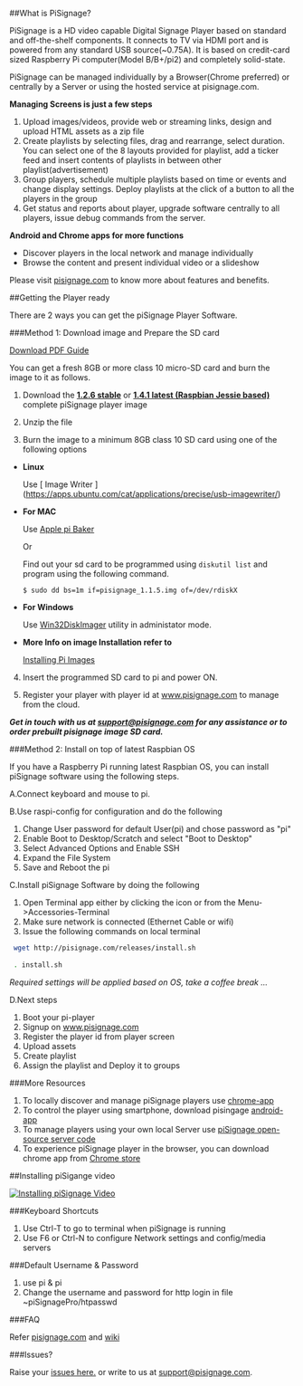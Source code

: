 ##What is PiSignage? 

PiSignage is a HD video capable Digital Signage Player based on standard and off-the-shelf 
components. It connects to TV via HDMI port and is powered from any standard USB source(~0.75A). 
It is based on credit-card sized Raspberry Pi computer(Model B/B+/pi2) and completely solid-state. 

PiSignage can be managed individually by a Browser(Chrome preferred) or centrally by a Server or using the hosted 
service at pisignage.com. 

**Managing Screens is just a few steps**
 
1. Upload images/videos, provide web or streaming links, design and upload HTML assets as a zip file
2. Create playlists by selecting files, drag and rearrange, select duration. You can select one of the 8 layouts 
    provided for playlist, add a ticker feed and insert contents of playlists in between other playlist(advertisement)
3. Group players, schedule multiple playlists based on time or events and change display settings. Deploy playlists at the 
    click of a button to all the players in the group
4. Get status and reports about player, upgrade software centrally to all players, issue debug commands from the server.

**Android and Chrome apps for more functions**

- Discover players in the local network and manage individually
- Browse the content and present individual video or a slideshow

Please visit [pisignage.com](http://pisignage.com) to know more about features and benefits.

##Getting the Player ready

There are 2 ways you can get the piSignage Player Software.

<a id="basic"></a>
###Method 1: Download image and Prepare the SD card

[Download PDF Guide](https://s3.amazonaws.com/pisignage/pisignage-images/Basic_install.pdf)

You can get a fresh 8GB or more class 10 micro-SD card and burn the image to it as follows.

1. Download the **[1.2.6 stable](https://s3.amazonaws.com/pisignage/pisignage-images/pisignage_1.2.6.img.zip)** or **[1.4.1 latest (Raspbian Jessie based)](https://s3.amazonaws.com/pisignage/pisignage-images/pisignage_1.4.1_jessie.img.zip)** complete piSignage player image 

2. Unzip the file 

3. Burn the image to a minimum 8GB class 10 SD card using one of the following options
  
  - **Linux**

    Use [ Image Writer ] (https://apps.ubuntu.com/cat/applications/precise/usb-imagewriter/)
  
  - **For MAC**

    Use [Apple pi Baker](http://www.tweaking4all.com/hardware/raspberry-pi/macosx-apple-pi-baker/)

    Or 

    Find out your sd card to be programmed using `diskutil list` and program using the following command.
 
    ```
    $ sudo dd bs=1m if=pisignage_1.1.5.img of=/dev/rdiskX   
    ```
  
  - **For Windows**
    
    Use [Win32DiskImager](http://sourceforge.net/projects/win32diskimager/) utility in administator mode.

  - **More Info on image Installation refer to** 
    
    [Installing Pi Images](http://www.raspberrypi.org/documentation/installation/installing-images/README.md)

4. Insert the programmed SD card to pi and power ON.

5. Register your player with player id at www.pisignage.com to manage from the cloud.

***Get in touch with us at support@pisignage.com for any assistance or to order prebuilt pisignage image SD card.*** 

<a id="advanced"></a>
###Method 2: Install on top of latest Raspbian OS

If you have a Raspberry Pi running latest Raspbian OS, you can install piSignage software using the following steps.  

A.Connect keyboard and mouse to pi.

B.Use raspi-config for configuration and do the following

  1. Change User password for default User(pi) and chose password as "pi"
  2. Enable Boot to Desktop/Scratch and select "Boot to Desktop"
  3. Select Advanced Options and Enable SSH
  4. Expand the File System
  5. Save and Reboot the pi

C.Install piSignage Software by doing the following

  1. Open Terminal app either by clicking the icon or from the Menu->Accessories-Terminal
  2. Make sure network is connected (Ethernet Cable or wifi)
  3. Issue the following commands on local terminal
```sh
 wget http://pisignage.com/releases/install.sh
 
 . install.sh 
```

*Required settings will be applied based on OS, take a coffee break ...*

D.Next steps

1. Boot your pi-player
2. Signup on www.pisignage.com
3. Register the player id from player screen
4. Upload assets
5. Create playlist
6. Assign the playlist and Deploy it to groups

###More Resources

1. To locally discover and manage piSignage players use [chrome-app](https://chrome.google.com/webstore/detail/pisignage-discovery-remot/fngfhanhnojhlclbokgllbejdhnajedo)
2. To control the player using smartphone, download pisingage [android-app](https://play.google.com/store/apps/details?id=com.ariemtech.pisignage) 
3. To manage players using your own local Server use [piSignage open-source server code](https://github.com/colloqi/pisignage-server)
4. To experience piSignage player in the browser, you can download chrome app from [Chrome store](https://chrome.google.com/webstore/detail/pisignage-on-chrome/jakohoehdiplfomnmgpmolbelplkgnpa)

##Installing piSigange video 
 
[![Installing piSignage Video](http://img.youtube.com/vi/0o5cSq3Lwcg/0.jpg)](https://www.youtube.com/channel/UCyeItfgq72JUtzkQgcxYkKg)

###Keyboard Shortcuts 

1. Use Ctrl-T to go to terminal when piSignage is running
2. Use F6 or Ctrl-N to configure Network settings and config/media servers

###Default Username & Password

1. use pi & pi 
2. Change the username and password for http login in file ~piSignagePro/htpasswd


###FAQ

Refer [pisignage.com](http://pisignage.com/lp/faq/) and [wiki](https://github.com/colloqi/piSignage/wiki) 

###Issues?

Raise your [issues here.](https://github.com/colloqi/piSignage/issues) or write to us at support@pisignage.com. 





